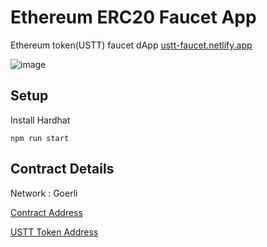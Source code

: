 # Ethereum ERC20 Faucet App

Ethereum token(USTT) faucet dApp [ustt-faucet.netlify.app](https://ustt-faucet.netlify.app/)

![image](https://imgur.com/sZ1X7SH.jpg)

## Setup

Install Hardhat
```
npm run start
```

## Contract Details

Network : Goerli

[Contract Address](https://goerli.etherscan.io/address/0xa82F21F033c1A30e8c729Bf2003e0BaA93f6aD62)

[USTT Token Address](https://goerli.etherscan.io/token/0xa82f21f033c1a30e8c729bf2003e0baa93f6ad62)

